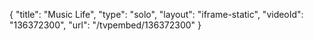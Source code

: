{
    "title": "Music Life",
    "type": "solo",
    "layout": "iframe-static",
    "videoId": "136372300",
    "url": "\/tvpembed\/136372300"
}